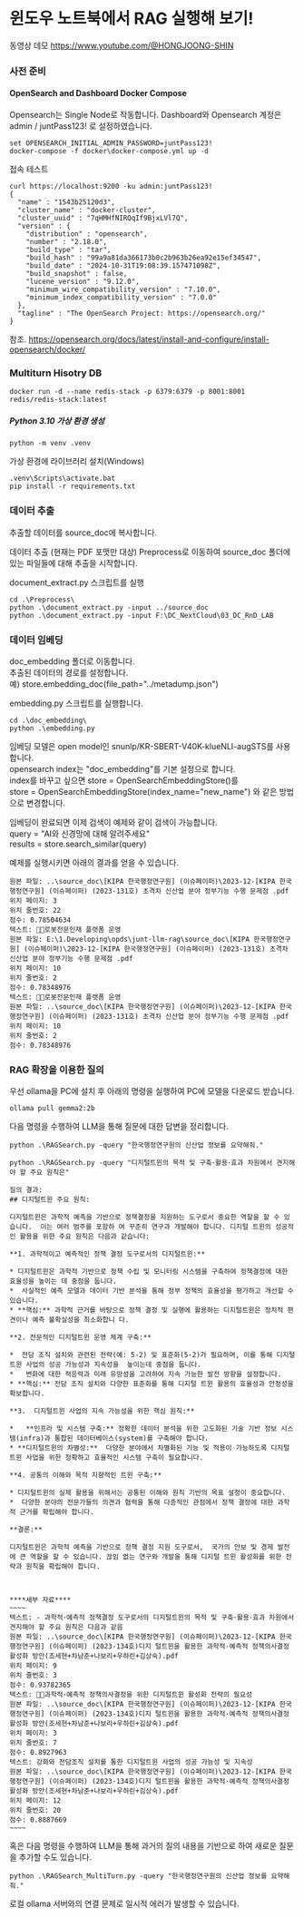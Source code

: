 # 윈도우 노트북에서 RAG 실행해 보기!
동영상 데모
https://www.youtube.com/@HONGJOONG-SHIN

### 사전 준비
#### OpenSearch and Dashboard Docker Compose
Opensearch는 Single Node로 작동합니다.
Dashboard와 Opensearch 계정은 admin / juntPass123! 로 설정하였습니다.

```
set OPENSEARCH_INITIAL_ADMIN_PASSWORD=juntPass123!
docker-compose -f docker\docker-compose.yml up -d
```

접속 테스트
```
curl https://localhost:9200 -ku admin:juntPass123!
{
  "name" : "1543b25120d3",
  "cluster_name" : "docker-cluster",
  "cluster_uuid" : "7qHMHfNIRQqIf9BjxLVl7Q",
  "version" : {
    "distribution" : "opensearch",
    "number" : "2.18.0",
    "build_type" : "tar",
    "build_hash" : "99a9a81da366173b0c2b963b26ea92e15ef34547",
    "build_date" : "2024-10-31T19:08:39.157471098Z",
    "build_snapshot" : false,
    "lucene_version" : "9.12.0",
    "minimum_wire_compatibility_version" : "7.10.0",
    "minimum_index_compatibility_version" : "7.0.0"
  },
  "tagline" : "The OpenSearch Project: https://opensearch.org/"
}
```
참조.
https://opensearch.org/docs/latest/install-and-configure/install-opensearch/docker/

### Multiturn Hisotry DB
```
docker run -d --name redis-stack -p 6379:6379 -p 8001:8001 redis/redis-stack:latest
```

##### Python 3.10 가상 환경 생성
```
python -m venv .venv 
```
가상 환경에 라이브러리 설치(Windows)
```
.venv\Scripts\activate.bat
pip install -r requirements.txt
```

### 데이터 추출
추출할 데이터를 source_doc에 복사합니다.

데이터 추출 (현재는 PDF 포맷만 대상)
Preprocess로 이동하여 source_doc 폴더에 있는 파일들에 대해 추출을 시작합니다.

document_extract.py 스크립트를 실행
```commandline
cd .\Preprocess\
python .\document_extract.py -input ../source_doc
python .\document_extract.py -input F:\DC_NextCloud\03_DC_RnD_LAB

``` 

###  데이터 임베딩
doc_embedding 폴더로 이동합니다.<BR>
추출된 데이터의 경로를 설정합니다. <BR>
예) store.embedding_doc(file_path="../metadump.json")

embedding.py 스크립트를 실행합니다.
```commandline
cd .\doc_embedding\
python .\embedding.py
```
임베딩 모델은 open model인 snunlp/KR-SBERT-V40K-klueNLI-augSTS를 사용합니다. <br>
opensearch index는 "doc_embedding"를 기본 설정으로 합니다. <br>
index를 바꾸고 싶으면 store = OpenSearchEmbeddingStore()를<BR>
store = OpenSearchEmbeddingStore(index_name="new_name") 와 같은 방법으로 변경합니다.

임베딩이 완료되면 이제 검색이 예제와 같이 검색이 가능합니다.<BR>
query = "AI와 신경망에 대해 알려주세요"<BR>
results = store.search_similar(query)

예제를 실행시키면 아래의 결과를 얻을 수 있습니다.
```commandline
원본 파일: ..\source_doc\[KIPA 한국행정연구원] (이슈페이퍼)\2023-12-[KIPA 한국행정연구원] (이슈페이퍼) (2023-131호) 초격차 신산업 분야 정부기능 수행 문제점 .pdf
위치 페이지: 3
위치 줄번호: 22
점수: 0.78504634
텍스트: 로봇전문인재 플랫폼 운영
원본 파일: E:\1.Developing\opds\junt-llm-rag\source_doc\[KIPA 한국행정연구원] (이슈페이퍼)\2023-12-[KIPA 한국행정연구원] (이슈페이퍼) (2023-131호) 초격차 신산업 분야 정부기능 수행 문제점 .pdf
위치 페이지: 10
위치 줄번호: 2
점수: 0.78348976
텍스트: 로봇전문인재 플랫폼 운영
원본 파일: ..\source_doc\[KIPA 한국행정연구원] (이슈페이퍼)\2023-12-[KIPA 한국행정연구원] (이슈페이퍼) (2023-131호) 초격차 신산업 분야 정부기능 수행 문제점 .pdf
위치 페이지: 10
위치 줄번호: 2
점수: 0.78348976

```

### RAG 확장을 이용한 질의
우선 ollama을 PC에 설치 후 아래의 명령을 실행하여 PC에 모델을 다운로드 받습니다.
```commandline
ollama pull gemma2:2b
```

다음 명령을 수행하여 LLM을 통해 질문에 대한 답변을 정리합니다.
```
python .\RAGSearch.py -query "한국행정연구원의 신산업 정보를 요약해줘."
```
```
python .\RAGSearch.py -query "디지털트윈의 목적 및 구축･활용･효과 차원에서 견지해야 할 주요 원칙은"

질의 결과:
## 디지털트윈 주요 원칙:

디지털트윈은 과학적 예측을 기반으로 정책결정을 지원하는 도구로서 중요한 역할을 할 수 있습니다.  이는 여러 범주를 포함하 여 꾸준히 연구과 개발해야 합니다. 디지털 트윈의 성공적인 활용을 위한 주요 원칙은 다음과 같습니다:

**1. 과학적이고 예측적인 정책 결정 도구로서의 디지털트윈:**

* 디지털트윈은 과학적 기반으로 정책 수립 및 모니터링 시스템을 구축하여 정책결정에 대한 효율성을 높이는 데 중점을 둡니다.
*  사실적인 예측 모델과 데이터 기반 분석을 통해 정부 정책의 효율성을 평가하고 개선할 수 있습니다.
* **핵심:** 과학적 근거를 바탕으로 정책 결정 및 실행에 활용하는 디지털트윈은 정치적 편견이나 예측 불확실성을 최소화합니 다.

**2. 전문적인 디지털트윈 운영 체계 구축:**

*  전담 조직 설치와 관련된 전략(예: 5-2) 및 표준화(5-2)가 필요하며, 이를 통해 디지털트윈 사업의 성공 가능성과 지속성을  높이는데 중점을 둡니다.
*   변화에 대한 적응력과 미래 유망성을 고려하여 지속 가능한 발전 방향을 설정합니다.
* **핵심:** 전담 조직 설치와 다양한 표준화를 통해 디지털 트윈 활용의 효율성과 안정성을 확보합니다.

**3.  디지털트윈 사업의 지속 가능성을 위한 핵심 원칙:**

*   **인프라 및 시스템 구축:** 정확한 데이터 분석을 위한 고도화된 기술 기반 정보 시스템(infra)과 통합된 데이터베이스(system)를 구축해야 합니다.
* **디지털트윈의 차별성:**  다양한 분야에서 차별화된 기능 및 적용이 가능하도록 디지털 트윈 사업을 위한 정확하고 효율적인 시스템 구축이 필요합니다.

**4. 공통의 이해와 목적 지향적인 트윈 구축:**

* 디지털트윈의 실제 활용을 위해서는 공통된 이해와 원칙 기반의 목표 설정이 중요합니다.
*  다양한 분야의 전문가들의 의견과 협력을 통해 다층적인 관점에서 정책 결정에 대한 과학적 근거를 확립해야 합니다.

**결론:**

디지털트윈은 과학적 예측을 기반으로 정책 결정 지원 도구로서,  국가의 안보 및 경제 발전에 큰 역할을 할 수 있습니다. 끊임 없는 연구와 개발을 통해 디지털 트윈 활성화를 위한 전략과 원칙을 확립해야 합니다.



****세부 자료****
~~~~
텍스트: - 과학적･예측적 정책결정 도구로서의 디지털트윈의 목적 및 구축･활용･효과 차원에서 견지해야 할 주요 원칙은 다음과 같음
원본 파일: ..\source_doc\[KIPA 한국행정연구원] (이슈페이퍼)\2023-12-[KIPA 한국행정연구원] (이슈페이퍼) (2023-134호)디지 털트윈을 활용한 과학적·예측적 정책의사결정 활성화 방안(조세현+차남준+나보리+우하린+김상숙).pdf
위치 페이지: 9
위치 줄번호: 3
점수: 0.93782365
텍스트: 과학적･예측적 정책의사결정을 위한 디지털트윈 활성화 전략의 필요성
원본 파일: ..\source_doc\[KIPA 한국행정연구원] (이슈페이퍼)\2023-12-[KIPA 한국행정연구원] (이슈페이퍼) (2023-134호)디지 털트윈을 활용한 과학적·예측적 정책의사결정 활성화 방안(조세현+차남준+나보리+우하린+김상숙).pdf
위치 페이지: 3
위치 줄번호: 7
점수: 0.8927963
텍스트: 강화와 전담조직 설치를 통한 디지털트윈 사업의 성공 가능성 및 지속성
원본 파일: ..\source_doc\[KIPA 한국행정연구원] (이슈페이퍼)\2023-12-[KIPA 한국행정연구원] (이슈페이퍼) (2023-134호)디지 털트윈을 활용한 과학적·예측적 정책의사결정 활성화 방안(조세현+차남준+나보리+우하린+김상숙).pdf
위치 페이지: 12
위치 줄번호: 20
점수: 0.8887669
~~~~
```

혹은 다음 명령을 수행하여 LLM을 통해 과거의 질의 내용을 기반으로 하여 새로운 질문을 추가할 수도 있습니다.
```
python .\RAGSearch_MultiTurn.py -query "한국행정연구원의 신산업 정보를 요약해줘."
```

로컬 ollama 서버와의 연결 문제로 일시적 에러가 발생할 수 있습니다.
